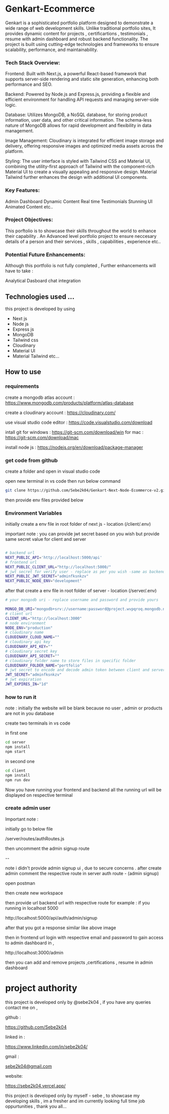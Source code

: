 ﻿# Genkart-Ecommerce


<!-- <img src="./readme-assets/postman.png" alt="" /> -->



Genkart is a sophisticated portfolio platform designed to demonstrate a wide range of web development skills. Unlike traditional portfolio sites, It provides dynamic content for projects , certificartions , testimonials , resume with admin dashboard and robust backend functionality. The project is built using cutting-edge technologies and frameworks to ensure scalability, performance, and maintainability.

### Tech Stack Overview:

Frontend: Built with Next.js, a powerful React-based framework that supports server-side rendering and static site generation, enhancing both performance and SEO.

Backend: Powered by Node.js and Express.js, providing a flexible and efficient environment for handling API requests and managing server-side logic.

Database: Utilizes MongoDB, a NoSQL database, for storing product information, user data, and other critical information. The schema-less nature of MongoDB allows for rapid development and flexibility in data management.

Image Management: Cloudinary is integrated for efficient image storage and delivery, offering responsive images and optimized media assets across the platform.

Styling: The user interface is styled with Tailwind CSS and Material UI, combining the utility-first approach of Tailwind with the component-rich Material UI to create a visually appealing and responsive design. Material Tailwind further enhances the design with additional UI components.

### Key Features:

Admin Dashboard
Dynamic Content
Real time Testimonials
Stunning UI
Animated Content
etc..

### Project Objectives:

This porftolio is to showcase their skills throughout the world to enhance their capability . An Advanced level portfolio project to ensure neccesary details of a person and their services , skills , capabilities , experience etc..
 
### Potential Future Enhancements:

Although this portfolio is  not fully completed , Further enhancements will have to take :

Analytical Dasboard 
chat integration

## Technologies used ...

this project is developed by using

- Next js
- Node js
- Express js
- MongoDB
- Tailwind css
- Cloudinary
- Material UI
- Material Tailwind
  etc...

## How to use

### requirements

create a mongodb atlas account : https://www.mongodb.com/products/platform/atlas-database

create a cloudinary account : https://cloudinary.com/

use visual studio code editor : https://code.visualstudio.com/download

intall git
for windows : https://git-scm.com/download/win
for mac : https://git-scm.com/download/mac

install node js : https://nodejs.org/en/download/package-manager

### get code from github

create a folder and open in visual studio code

open new terminal in vs code then run below command

```bash
git clone https://github.com/Sebe2k04/Genkart-Next-Node-Ecommerce-v2.git ./
```

then provide env files provided below

### Environment Variables

initially create a env file in root folder of next js - location (/client/.env)

important note : you can provide jwt secret based on you wish but provide same secret value for client and server

```bash

# backend url
NEXT_PUBLIC_API='http://localhost:5000/api'
# frontend url
NEXT_PUBLIC_CLIENT_URL="http://localhost:5000/"
# jwt secret for verify user - replace as per you wish -same as backend
NEXT_PUBLIC_JWT_SECRET="adminfksnkzv"
NEXT_PUBLIC_NODE_ENV="development"

```

after that create a env file in root folder of server - location (/server/.env)

```bash
# your mongodb uri - replace username and password and provide yours

MONGO_DB_URI="mongodb+srv://username:password@project.wvpqroq.mongodb.net/genkartv2?retryWrites=true&w=majority&appName=project"
# client url
CLIENT_URL="http://localhost:3000"
# node environment
NODE_ENV="production"
# cloudinary name
CLOUDINARY_CLOUD_NAME=""
# cloudinary api key
CLOUDINARY_API_KEY=""
# cloudinary secret key
CLOUDINARY_API_SECRET=""
# cloudinary folder name to store files in specific folder
CLOUDINARY_FOLDER_NAME="portfolio"
# jwt secret to encode and decode admin token between client and server -provide same value as frontend
JWT_SECRET="adminfksnkzv"
# jwt expiration
JWT_EXPIRES_IN="1d"
```

### how to run it

note : initially the website will be blank because no user , admin or products are not in you database

create two terminals in vs code

in first one

```bash
cd server
npm install
npm start
```

in second one

```bash
cd client
npm install
npm run dev
```

Now you have running your frontend and backend
all the running url will be displayed on respective terminal

### create admin user

Important note :

initially go to below file

/server/routes/authRoutes.js

then uncomment the admin signup route

--

note i didn't provide admin signup ui , due to secure concerns . after create admin comment the respective route in server auth route - (admin signup)

open postman

then create new workspace

then provide url backend url with respective route
for example : if you running in localhost 5000

http://localhost:5000/api/auth/admin/signup

<!-- <img src="./readme-assets/postman.png" alt="" /> -->

after that you got a response similar like above image

then in frontend url login with respective email and password to gain access to admin dashboard in ,

http://localhost:3000/admin

then you can add and remove projects ,certifications , resume in admin dashboard

# project authority

this project is developed only by @sebe2k04 , if you have any queries contact me on ,

github :

https://github.com/Sebe2k04

linked in :

https://www.linkedin.com/in/sebe2k04/

gmail :

sebe2k04@gmail.com

website:

https://sebe2k04.vercel.app/

this project is developed only by myself - sebe , to showcase my developing skills , im a fresher and im currently looking full time job oppurtunities , thank you all...
